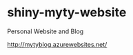 shiny-myty-website
==================

Personal Website and Blog

http://mytyblog.azurewebsites.net/
